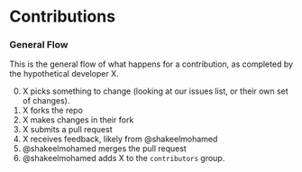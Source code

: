 # Contributions

### General Flow

This is the general flow of what happens for a contribution, as completed by the hypothetical developer X.

0. X picks something to change (looking at our issues list, or their own set of changes).
0. X forks the repo
0. X makes changes in their fork
0. X submits a pull request
0. X receives feedback, likely from @shakeelmohamed
0. @shakeelmohamed merges the pull request
0. @shakeelmohamed adds X to the `contributors` group.